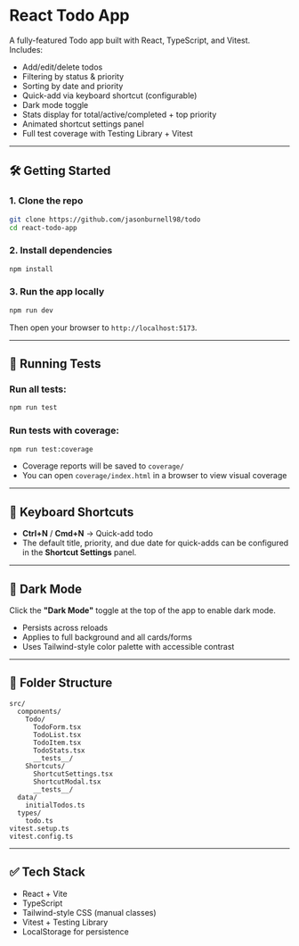 # React Todo App

A fully-featured Todo app built with React, TypeScript, and Vitest.  
Includes:

- Add/edit/delete todos
- Filtering by status & priority
- Sorting by date and priority
- Quick-add via keyboard shortcut (configurable)
- Dark mode toggle
- Stats display for total/active/completed + top priority
- Animated shortcut settings panel
- Full test coverage with Testing Library + Vitest

---

## 🛠 Getting Started

### 1. Clone the repo

```bash
git clone https://github.com/jasonburnell98/todo
cd react-todo-app
```

### 2. Install dependencies

```bash
npm install
```

### 3. Run the app locally

```bash
npm run dev
```

Then open your browser to `http://localhost:5173`.

---

## 🧪 Running Tests

### Run all tests:

```bash
npm run test
```

### Run tests with coverage:

```bash
npm run test:coverage
```

- Coverage reports will be saved to `coverage/`
- You can open `coverage/index.html` in a browser to view visual coverage

---

## 🎯 Keyboard Shortcuts

- **Ctrl+N** / **Cmd+N** → Quick-add todo
- The default title, priority, and due date for quick-adds can be configured in the **Shortcut Settings** panel.

---

## 🌙 Dark Mode

Click the **"Dark Mode"** toggle at the top of the app to enable dark mode.

- Persists across reloads
- Applies to full background and all cards/forms
- Uses Tailwind-style color palette with accessible contrast

---

## 🧱 Folder Structure

```
src/
  components/
    Todo/
      TodoForm.tsx
      TodoList.tsx
      TodoItem.tsx
      TodoStats.tsx
      __tests__/
    Shortcuts/
      ShortcutSettings.tsx
      ShortcutModal.tsx
      __tests__/
  data/
    initialTodos.ts
  types/
    todo.ts
vitest.setup.ts
vitest.config.ts
```

---

## ✅ Tech Stack

- React + Vite
- TypeScript
- Tailwind-style CSS (manual classes)
- Vitest + Testing Library
- LocalStorage for persistence
